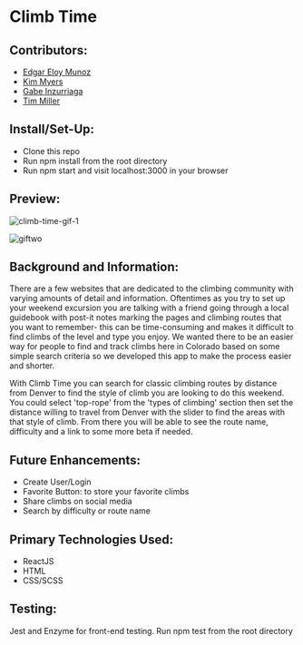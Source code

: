 # Climb Time 

## Contributors: 
- [Edgar Eloy Munoz](https://github.com/criteriamor)
- [Kim Myers](https://github.com/kimmichurri)
- [Gabe Inzurriaga](https://github.com/Inzurriaga)
- [Tim Miller](https://github.com/timmiller601)

## Install/Set-Up:
- Clone this repo
- Run npm install from the root directory
- Run npm start and visit localhost:3000 in your browser

## Preview: 
![climb-time-gif-1](https://user-images.githubusercontent.com/43019784/54033820-8f6eef00-4172-11e9-8e5a-a9fd288a8385.gif)

![giftwo](https://user-images.githubusercontent.com/42972945/53182455-c364e480-35b6-11e9-8cfa-c8b74e839dcd.gif)

## Background and Information:
There are a few websites that are dedicated to the climbing community with varying amounts of detail and information. Oftentimes as you try to set up your weekend excursion you are talking with a friend going through a local guidebook with post-it notes marking the pages and climbing routes that you want to remember- this can be time-consuming and makes it difficult to find climbs of the level and type you enjoy. We wanted there to be an easier way for people to find and track climbs here in Colorado based on some simple search criteria so we developed this app to make the process easier and shorter.

With Climb Time you can search for classic climbing routes by distance from Denver to find the style of climb you are looking to do this weekend. You could select 'top-rope' from the 'types of climbing' section then set the distance willing to travel from Denver with the slider to find the areas with that style of climb. From there you will be able to see the route name, difficulty and a link to some more beta if needed. 

## Future Enhancements: 
- Create User/Login
- Favorite Button: to store your favorite climbs 
- Share climbs on social media 
- Search by difficulty or route name

## Primary Technologies Used:
- ReactJS 
- HTML
- CSS/SCSS 

## Testing:
Jest and Enzyme for front-end testing.
Run npm test from the root directory
